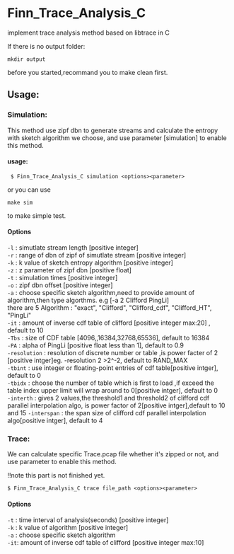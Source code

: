 # Finn_Trace_Analysis_C
implement trace analysis method based on libtrace in C  



If there is no output folder:
```
mkdir output
```
before you started,recommand you to make clean first.

## Usage: 
 
### Simulation:  
This method use zipf dbn to generate streams and calculate the entropy with sketch algorithm we choose, and use parameter [simulation] to enable this method.
#### usage:  
    
```
 $ Finn_Trace_Analysis_C simulation <options><parameter>
```
or you can use 
```
make sim 
```
to make simple test.
#### Options

`-l` : simutlate stream length [positive integer]  
`-r` :  range of dbn of zipf of simutlate stream [positive integer]    
`-k` :  k value of sketch entropy algorithm [positive integer]     
`-z` :  z parameter of zipf dbn   [positive float]  
`-t` :  simulation times  [positive integer]   
`-o` :  zipf dbn offset  [positive integer]  
`-a` :  choose specific sketch algorithm,need to provide amount of algorithm,then type algorthms. e.g [-a 2 Clifford PingLi]   
  there are 5 Algorithm  :
"exact",
"Clifford",
"Clifford_cdf",
"Clifford_HT",
"PingLi"  
`-it` :   amount of inverse cdf table of clifford  [positive integer max:20] , default to 10   
`-Tbs` : size of CDF table [4096,,16384,32768,65536], default to 16384  
`-PA` : alpha of PingLi [positive float less than 1], default to 0.9  
`-resolution` : resolution of discrete number or table ,is power facter of 2 [positive intger]eg. -resolution 2 >2^-2, default to RAND_MAX  
`-tbint` : use integer or floating-point entries of cdf table[positive intger], default to 0  
`-tbidx` : choose the number of table which is first to load ,if exceed the table index upper limit will wrap around to 0[positive intger], default to 0  
`-interth` : gives 2 values,the threshold1 and threshold2 of clifford cdf parallel interpolation algo, is power factor of 2[positive intger],default to 10 and 15 
`-interspan` : the span size of clifford  cdf parallel interpolation algo[positive intger], default to 4  



### Trace:
We can calculate specific Trace.pcap file whether it's zipped or not, and use parameter <trace> to enable this method.

!!note this part is not finished yet.

```
$ Finn_Trace_Analysis_C trace file_path <options><parameter>
```


#### Options

`-t` : time interval of analysis(seconds) [positive integer]   
`-k` : k value of algorithm   [positive integer]  
`-a` : choose specific sketch algorithm  
`-it`:  amount of inverse cdf table of clifford  [positive integer max:10]    